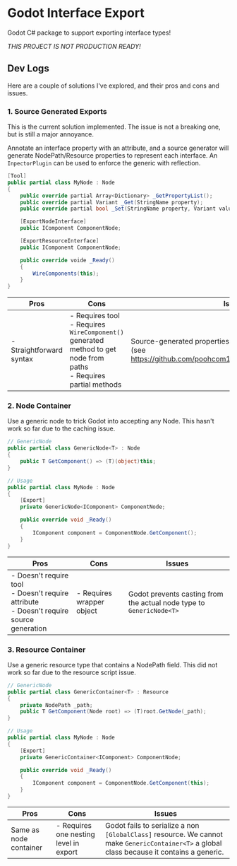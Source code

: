 # Godot Interface Export

Godot C# package to support exporting interface types!

_THIS PROJECT IS NOT PRODUCTION READY!_

## Dev Logs
Here are a couple of solutions I've explored, and their pros and cons and issues.

### 1. Source Generated Exports
This is the current solution implemented. The issue is not a breaking one, but is still a major annoyance.

Annotate an interface property with an attribute, and a source generator will generate NodePath/Resource properties to represent each interface.
An `InpectorPlugin` can be used to enforce the generic with reflection.

```cs
[Tool]
public partial class MyNode : Node
{
    public override partial Array<Dictionary> _GetPropertyList();
    public override partial Variant _Get(StringName property);
    public override partial bool _Set(StringName property, Variant value);

    [ExportNodeInterface]
    public IComponent ComponentNode;

    [ExportResourceInterface]
    public IComponent ComponentNode;

    public override voide _Ready()
    {
        WireComponents(this);
    }
}
```

| Pros | Cons | Issues |
| -- | -- | -- |
|  - Straightforward syntax |  - Requires tool <br> - Requires `WireComponent()` generated method to get node from paths <br> - Requires partial methods | Source-generated properties reset on build for some reason (see https://github.com/poohcom1/GodotInterfaceExport/issues/1) |

### 2. Node Container
Use a generic node to trick Godot into accepting any Node. This hasn't work so far due to the caching issue.

```cs
// GenericNode
public partial class GenericNode<T> : Node
{
    public T GetComponent() => (T)(object)this;
}

// Usage
public partial class MyNode : Node
{
    [Export]
    private GenericNode<IComponent> ComponentNode;

    public override void _Ready()
    {
        IComponent component = ComponentNode.GetComponent();
    }
}
```

| Pros | Cons | Issues |
| -- | -- | -- |
|  - Doesn't require tool <br>  - Doesn't require attribute <br> - Doesn't require source generation | - Requires wrapper object | Godot prevents casting from the actual node type to `GenericNode<T>` |

### 3. Resource Container
Use a generic resource type that contains a NodePath field. This did not work so far due to the resource script issue.

```cs
// GenericNode
public partial class GenericContainer<T> : Resource
{
    private NodePath _path;
    public T GetComponent(Node root) => (T)root.GetNode(_path);
}

// Usage
public partial class MyNode : Node
{
    [Export]
    private GenericContainer<IComponent> ComponentNode;

    public override void _Ready()
    {
        IComponent component = ComponentNode.GetComponent(this);
    }
}
```

| Pros | Cons | Issues |
| -- | -- | -- |
| Same as node container | - Requires one nesting level in export | Godot fails to serialize a non `[GlobalClass]` resource. We cannot make `GenericContainer<T>` a global class because it contains a generic. |

